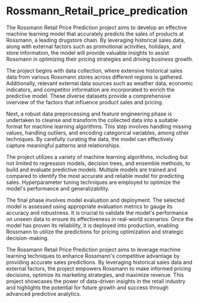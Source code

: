 # Rossmann_Retail_price_predication

The Rossmann Retail Price Prediction project aims to develop an effective machine learning model that accurately predicts the sales of products at Rossmann, a leading drugstore chain. By leveraging historical sales data, along with external factors such as promotional activities, holidays, and store information, the model will provide valuable insights to assist Rossmann in optimizing their pricing strategies and driving business growth.

The project begins with data collection, where extensive historical sales data from various Rossmann stores across different regions is gathered. Additionally, relevant external data sources such as weather data, economic indicators, and competitor information are incorporated to enrich the predictive model. These diverse datasets provide a comprehensive overview of the factors that influence product sales and pricing.

Next, a robust data preprocessing and feature engineering phase is undertaken to cleanse and transform the collected data into a suitable format for machine learning algorithms. This step involves handling missing values, handling outliers, and encoding categorical variables, among other techniques. By carefully curating the data, the model can effectively capture meaningful patterns and relationships.

The project utilizes a variety of machine learning algorithms, including but not limited to regression models, decision trees, and ensemble methods, to build and evaluate predictive models. Multiple models are trained and compared to identify the most accurate and reliable model for predicting sales. Hyperparameter tuning techniques are employed to optimize the model's performance and generalizability.

The final phase involves model evaluation and deployment. The selected model is assessed using appropriate evaluation metrics to gauge its accuracy and robustness. It is crucial to validate the model's performance on unseen data to ensure its effectiveness in real-world scenarios. Once the model has proven its reliability, it is deployed into production, enabling Rossmann to utilize the predictions for pricing optimization and strategic decision-making.

The Rossmann Retail Price Prediction project aims to leverage machine learning techniques to enhance Rossmann's competitive advantage by providing accurate sales predictions. By leveraging historical sales data and external factors, the project empowers Rossmann to make informed pricing decisions, optimize its marketing strategies, and maximize revenue. This project showcases the power of data-driven insights in the retail industry and highlights the potential for future growth and success through advanced predictive analytics.
